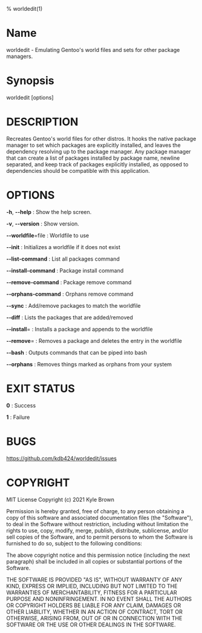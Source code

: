 % worldedit(1)

# Name
worldedit - Emulating Gentoo's world files and sets for other package managers.

# Synopsis
worldedit [options]

# DESCRIPTION
Recreates Gentoo's world files for other distros. It hooks the native package manager
to set which packages are explicitly installed, and leaves the dependency resolving up
to the package manager. Any package manager that can create a list of packages installed
by package name, newline separated, and keep track of packages explicitly installed, as
opposed to dependencies should be compatible with this application.

# OPTIONS
**-h**, **--help**
: Show the help screen.

**-v**, **--version**
: Show version.

**--worldfile**=file
: Worldfile to use

**--init**
: Initializes a worldfile if it does not exist

**--list-command**
: List all packages command

**--install-command**
: Package install command

**--remove-command**
: Package remove command

**--orphans-command**
: Orphans remove command

**--sync**
: Add/remove packages to match the worldfile

**--diff**
: Lists the packages that are added/removed

**--install**=<package>
: Installs a package and appends to the worldfile

**--remove**=<package>
: Removes a package and deletes the entry in the worldfile

**--bash**
: Outputs commands that can be piped into bash

**--orphans**
: Removes things marked as orphans from your system

# EXIT STATUS
**0**
: Success

**1**
: Failure

# BUGS
https://github.com/kdb424/worldedit/issues

# COPYRIGHT
MIT License Copyright (c) 2021 Kyle Brown

Permission is hereby granted, free of charge, to any person obtaining a copy
of this software and associated documentation files (the "Software"), to deal
in the Software without restriction, including without limitation the rights
to use, copy, modify, merge, publish, distribute, sublicense, and/or sell
copies of the Software, and to permit persons to whom the Software is furnished
to do so, subject to the following conditions:

The above copyright notice and this permission notice (including the next
paragraph) shall be included in all copies or substantial portions of the
Software.

THE SOFTWARE IS PROVIDED "AS IS", WITHOUT WARRANTY OF ANY KIND, EXPRESS OR
IMPLIED, INCLUDING BUT NOT LIMITED TO THE WARRANTIES OF MERCHANTABILITY, FITNESS
FOR A PARTICULAR PURPOSE AND NONINFRINGEMENT. IN NO EVENT SHALL THE AUTHORS
OR COPYRIGHT HOLDERS BE LIABLE FOR ANY CLAIM, DAMAGES OR OTHER LIABILITY,
WHETHER IN AN ACTION OF CONTRACT, TORT OR OTHERWISE, ARISING FROM, OUT OF
OR IN CONNECTION WITH THE SOFTWARE OR THE USE OR OTHER DEALINGS IN THE SOFTWARE.
